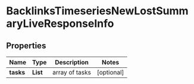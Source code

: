 # BacklinksTimeseriesNewLostSummaryLiveResponseInfo


## Properties

| Name | Type | Description | Notes |
|------------ | ------------- | ------------- | -------------|
**tasks** | **List<BacklinksTimeseriesNewLostSummaryLiveTaskInfo>** | array of tasks |[optional]|